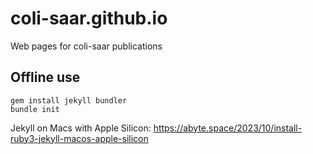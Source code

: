 # coli-saar.github.io
Web pages for coli-saar publications



## Offline use

```
gem install jekyll bundler
bundle init
```

Jekyll on Macs with Apple Silicon:
https://abyte.space/2023/10/install-ruby3-jekyll-macos-apple-silicon

